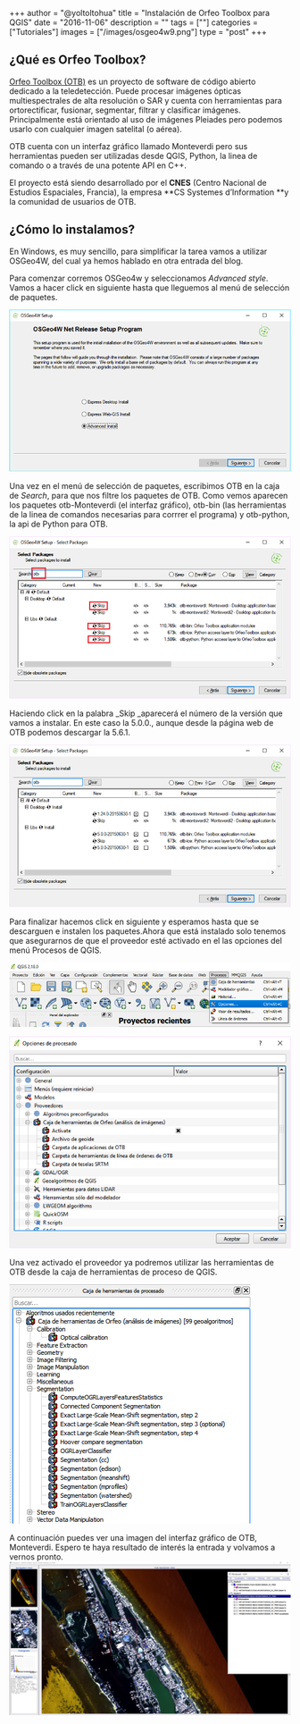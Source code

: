 +++
author = "@yoltoltohua"
title = "Instalación de Orfeo Toolbox para QGIS"
date = "2016-11-06"
description = ""
tags = [""]
categories = ["Tutoriales"]
images  = ["/images/osgeo4w9.png"]
type = "post"
+++

## ¿Qué es Orfeo Toolbox?

[Orfeo Toolbox (OTB)](https://www.orfeo-toolbox.org/) es un proyecto de software de código abierto dedicado a la teledetección. Puede procesar imágenes ópticas multiespectrales de alta resolución o SAR y cuenta con herramientas para ortorectificar, fusionar, segmentar, filtrar y clasificar imágenes. Principalmente está orientado al uso de imágenes Pleiades pero podemos usarlo con cualquier imagen satelital (o aérea).

OTB cuenta con un interfaz gráfico llamado Monteverdi pero sus herramientas pueden ser utilizadas desde QGIS, Python, la linea de comando o a través de una potente API en C++.

El proyecto está siendo desarrollado por el **CNES** (Centro Nacional de Estudios Espaciales, Francia), la empresa **CS Systemes d’Information **y la comunidad de usuarios de OTB.

## ¿Cómo lo instalamos?

En Windows, es muy sencillo, para simplificar la tarea vamos a utilizar OSGeo4W, del cual ya hemos hablado en otra entrada del blog.

Para comenzar corremos OSGeo4w y seleccionamos _Advanced style_. Vamos a hacer click en siguiente hasta que lleguemos al menú de selección de paquetes.

![osgeo4w9](/images/osgeo4w9.png)

Una vez en el menú de selección de paquetes, escribimos OTB en la caja de _Search_, para que nos filtre los paquetes de OTB. Como vemos aparecen los paquetes otb-Monteverdi (el interfaz gráfico), otb-bin (las herramientas de la linea de comandos necesarias para corrrer el programa) y otb-python, la api de Python para OTB.

![instalacion_otb_1](/images/instalacion_otb_13.png)

Haciendo click en la palabra _Skip _aparecerá el número de la versión que vamos a instalar. En este caso la 5.0.0., aunque desde la página web de OTB podemos descargar la 5.6.1.

![instalacion_otb_2](/images/instalacion_otb_2.png)

Para finalizar hacemos click en siguiente y esperamos hasta que se descarguen e instalen los paquetes.Ahora que está instalado solo tenemos que asegurarnos de que el proveedor esté activado en el las opciones del menú Procesos de QGIS.

![instalacion_otb_3](/images/instalacion_otb_3.png)

![instalacion_otb_4](/images/instalacion_otb_4.png)

Una vez activado el proveedor ya podremos utilizar las herramientas de OTB desde la caja de herramientas de proceso de QGIS.

![instalacion_otb_6](/images/instalacion_otb_6.png)

A continuación puedes ver una imagen del interfaz gráfico de OTB, Monteverdi. Espero te haya resultado de interés la entrada y volvamos a vernos pronto.![instalacion_otb_5.png](/images/instalacion_otb_5.png)
